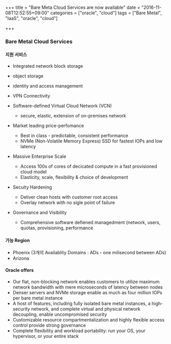 +++
title = "Bare Meta Cloud Services are now available"
date = "2016-11-08T12:52:55+09:00"
categories = ["oracle", "cloud"]
tags = ["Bare Metal", "IaaS", "oracle", "cloud"]

+++

### Bare Metal Cloud Services

#### 지원 서비스
- Integrated network block storage
- object storage
- identity and access management
- VPN Connectivity
- Software-defined Virtual Cloud Network (VCN)
  - secure, elastic, extension of on-premises network

- Market leading price-perfomance
  - Best in class - predictable, consistent performance
  - NVMe (Non-Volatile Memory Express) SSD for fastest IOPs and low latency
- Massive Enterprise Scale
  - Access 100s of cores of decicated compute in a fast provisioned cloud model
  - Elasticity, scale, flexibility & choice of development
- Secuity Hardening
  - Deliver clean hosts with customer root access
  - Overlay network with no sigle point of failure
- Governance and Visibility
  - Comprehensive software defiened managedment (network, users, quotas, provisioning, performance


#### 가능 Region
- Phoenix (3개의 Availablity Domains : ADs - one milisecond between ADs)
- Arizona

#### Oracle offers

- Our flat, non-blocking network enables customers to utilize maximum network bandwidth with mere microseconds of latency between nodes
- Denser servers and NVMe storage enable as much as four million IOPs per bare metal instance
- A host of features, including fully isolated bare metal instances, a high-security network, and complete virtual and physical network decoupling, enable uncompromised security
- Customizable resource compartmentalization and highly flexible access control provide strong governance
- Complete flexibility and workload portability: run your OS, your hypervisor, or your entire stack
